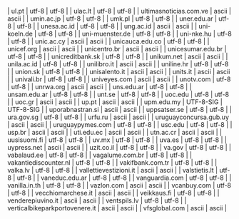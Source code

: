 | ul.pt | utf-8 | utf-8 |
| ulac.lt | utf-8 | utf-8 |
| ultimasnoticias.com.ve | ascii | ascii |
| umin.ac.jp | utf-8 | utf-8 |
| umk.pl | utf-8 | utf-8 |
| uner.edu.ar | utf-8 | utf-8 |
| unesa.ac.id | utf-8 | utf-8 |
| ung.ac.id | ascii | ascii |
| uni-koeln.de | utf-8 | utf-8 |
| uni-muenster.de | utf-8 | utf-8 |
| uni-nke.hu | utf-8 | utf-8 |
| unic.ac.cy | ascii | ascii |
| unicauca.edu.co | utf-8 | utf-8 |
| unicef.org | ascii | ascii |
| unicentro.br | ascii | ascii |
| unicesumar.edu.br | utf-8 | utf-8 |
| unicreditbank.sk | utf-8 | utf-8 |
| unikum.net | ascii | ascii |
| unila.ac.id | utf-8 | utf-8 |
| unilibro.it | ascii | ascii |
| uniline.hr | utf-8 | utf-8 |
| union.sk | utf-8 | utf-8 |
| unisalento.it | ascii | ascii |
| units.it | ascii | ascii |
| univali.br | utf-8 | utf-8 |
| univeyes.com | ascii | ascii |
| unotv.com | utf-8 | utf-8 |
| unrwa.org | ascii | ascii |
| uns.edu.ar | utf-8 | utf-8 |
| unsam.edu.ar | utf-8 | utf-8 |
| unt.se | utf-8 | utf-8 |
| uoc.edu | utf-8 | utf-8 |
| uoc.gr | ascii | ascii |
| up.pt | ascii | ascii |
| upm.edu.my | UTF-8-SIG | UTF-8-SIG |
| uporabnastran.si | ascii | ascii |
| uppsatser.se | utf-8 | utf-8 |
| ura.gov.sg | utf-8 | utf-8 |
| urfu.ru | ascii | ascii |
| uruguayconcursa.gub.uy | ascii | ascii |
| uruguaypymes.com | utf-8 | utf-8 |
| usc.edu | utf-8 | utf-8 |
| usp.br | ascii | ascii |
| uti.edu.ec | ascii | ascii |
| utn.ac.cr | ascii | ascii |
| uusisuomi.fi | utf-8 | utf-8 |
| uv.mx | utf-8 | utf-8 |
| uva.es | utf-8 | utf-8 |
| uypress.net | ascii | ascii |
| uzit.co.il | utf-8 | utf-8 |
| va.gov | utf-8 | utf-8 |
| vabalaud.ee | utf-8 | utf-8 |
| vagalume.com.br | utf-8 | utf-8 |
| vakantiediscounter.nl | utf-8 | utf-8 |
| vakifbank.com.tr | utf-8 | utf-8 |
| valka.lv | utf-8 | utf-8 |
| vallettievestizioni.it | ascii | ascii |
| valstietis.lt | utf-8 | utf-8 |
| vaneduc.edu.ar | utf-8 | utf-8 |
| vanguardia.com | utf-8 | utf-8 |
| vanilla.in.th | utf-8 | utf-8 |
| vazlon.com | ascii | ascii |
| vcanbuy.com | utf-8 | utf-8 |
| vecchiomarchese.it | ascii | ascii |
| veikkaus.fi | utf-8 | utf-8 |
| venderepiuvino.it | ascii | ascii |
| ventspils.lv | utf-8 | utf-8 |
| verticalbikeparkportovenere.it | ascii | ascii |
| vfsglobal.com | ascii | ascii |

